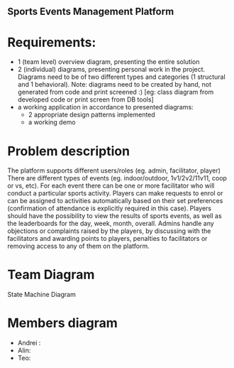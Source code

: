 ## Sports Events Management Platform

# Requirements: 
- 1 (team level) overview diagram, presenting the entire solution
- 2 (individual) diagrams, presenting personal work in the project. Diagrams need to be of two different types and categories (1 structural and 1 behavioral). Note: diagrams need to be created by hand, not generated from code and print screened :) [eg: class diagram from developed code or print screen from DB tools]
- a working application in accordance to presented diagrams: 
  - 2 appropriate design patterns implemented 
  - a working demo 

 # Problem description 
 The platform supports different users/roles (eg. admin, facilitator, player) 
 There are different types of events (eg. indoor/outdoor, 1v1/2v2/11v11, coop or vs, etc). 
 For each event there can be one or more facilitator who will conduct a particular sports activity. 
 Players can make requests to enrol or can be assigned to activities automatically based on their set preferences 
 (confirmation of attendance is explicitly required in this case). 
 Players should have the possibility to view the results of sports events, as well as the leaderboards for the day, week, month, overall. 
 Admins handle any objections or complaints raised by the players, by discussing with the facilitators and awarding points to players, 
 penalties to facilitators or removing access to any of them on the platform.


# Team Diagram

State Machine Diagram

# Members diagram

-  Andrei : 
-  Alin: 
-  Teo: 